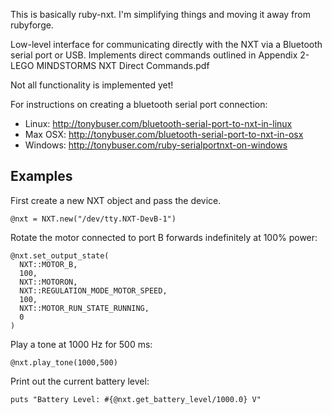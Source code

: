 This is basically ruby-nxt.  I'm simplifying things and moving it away from rubyforge.

Low-level interface for communicating directly with the NXT via a Bluetooth serial port or USB.  Implements direct commands outlined in Appendix 2-LEGO MINDSTORMS NXT Direct Commands.pdf

Not all functionality is implemented yet!

For instructions on creating a bluetooth serial port connection:

* Linux: http://tonybuser.com/bluetooth-serial-port-to-nxt-in-linux
* Max OSX: http://tonybuser.com/bluetooth-serial-port-to-nxt-in-osx
* Windows: http://tonybuser.com/ruby-serialportnxt-on-windows

## Examples

First create a new NXT object and pass the device.

    @nxt = NXT.new("/dev/tty.NXT-DevB-1")

Rotate the motor connected to port B forwards indefinitely at 100% power:

    @nxt.set_output_state(
      NXT::MOTOR_B,
      100,
      NXT::MOTORON,
      NXT::REGULATION_MODE_MOTOR_SPEED,
      100,
      NXT::MOTOR_RUN_STATE_RUNNING,
      0
    )

Play a tone at 1000 Hz for 500 ms:

    @nxt.play_tone(1000,500)

Print out the current battery level:

    puts "Battery Level: #{@nxt.get_battery_level/1000.0} V"
